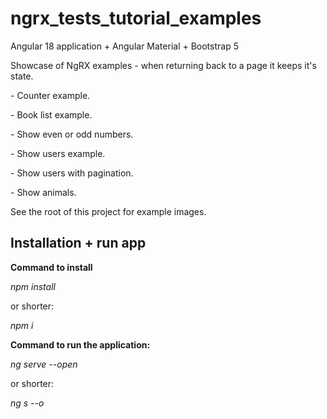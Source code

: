 # ngrx\_tests\_tutorial\_examples

Angular 18 application + Angular Material + Bootstrap 5

Showcase of NgRX examples - when returning back to a page it keeps it's state.

\- Counter example.

\- Book list example.

\- Show even or odd numbers.

\- Show users example.

\- Show users with pagination.

\- Show animals.

See the root of this project for example images.

## Installation + run app

**Command to install**

_npm install_

or shorter:

_npm i_

**Command to run the application:**

_ng serve --open_

or shorter:

_ng s --o_